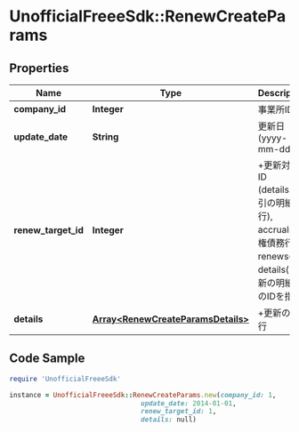 # UnofficialFreeeSdk::RenewCreateParams

## Properties

Name | Type | Description | Notes
------------ | ------------- | ------------- | -------------
**company_id** | **Integer** | 事業所ID | 
**update_date** | **String** | 更新日 (yyyy-mm-dd) | 
**renew_target_id** | **Integer** | +更新対象行ID (details(取引の明細行), accruals(債権債務行), renewsのdetails(+更新の明細行)のIDを指定)  | 
**details** | [**Array&lt;RenewCreateParamsDetails&gt;**](RenewCreateParamsDetails.md) | +更新の明細行 | 

## Code Sample

```ruby
require 'UnofficialFreeeSdk'

instance = UnofficialFreeeSdk::RenewCreateParams.new(company_id: 1,
                                 update_date: 2014-01-01,
                                 renew_target_id: 1,
                                 details: null)
```


